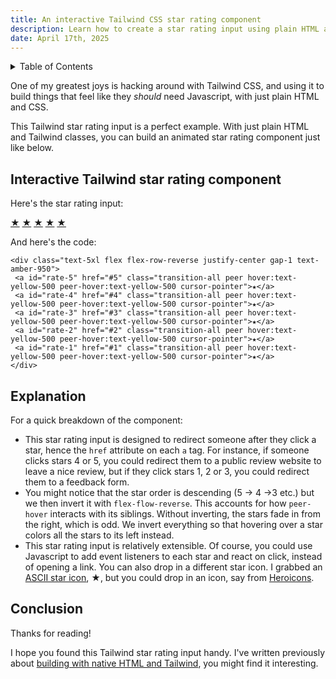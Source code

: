 ```yaml
---
title: An interactive Tailwind CSS star rating component
description: Learn how to create a star rating input using plain HTML and Tailwind CSS. This Tailwind star rating input is flexible and very portable.
date: April 17th, 2025
---
```


<details class='bg-stone-100 px-3 py-1 border border-stone-200 rounded-sm italic'>
<summary>Table of Contents</summary>
<aside markdown="1">
* seed list
{:toc}
</aside>
</details>

One of my greatest joys is hacking around with Tailwind CSS, and using it to build things that feel like they _should_ need Javascript, with just plain HTML and CSS.

This Tailwind star rating input is a perfect example. With just plain HTML and Tailwind classes, you can build an animated star rating component just like below.

## Interactive Tailwind star rating component

Here's the star rating input:

<div class="mt-8 text-5xl flex flex-row-reverse justify-center gap-1 text-amber-950 [&>*]:after:content-[''] [&>*]:no-underline">
  <a id="rate-5" href="#5" class="transition-all peer hover:text-yellow-500 peer-hover:text-yellow-500 cursor-pointer">★</a>
  <a id="rate-4" href="#4" class="transition-all peer hover:text-yellow-500 peer-hover:text-yellow-500 cursor-pointer">★</a>
  <a id="rate-3" href="#3" class="transition-all peer hover:text-yellow-500 peer-hover:text-yellow-500 cursor-pointer">★</a>
  <a id="rate-2" href="#2" class="transition-all peer hover:text-yellow-500 peer-hover:text-yellow-500 cursor-pointer">★</a>
  <a id="rate-1" href="#1" class="transition-all peer hover:text-yellow-500 peer-hover:text-yellow-500 cursor-pointer">★</a>
</div>

And here's the code:

```erb
<div class="text-5xl flex flex-row-reverse justify-center gap-1 text-amber-950">
 <a id="rate-5" href="#5" class="transition-all peer hover:text-yellow-500 peer-hover:text-yellow-500 cursor-pointer">★</a>
 <a id="rate-4" href="#4" class="transition-all peer hover:text-yellow-500 peer-hover:text-yellow-500 cursor-pointer">★</a>
 <a id="rate-3" href="#3" class="transition-all peer hover:text-yellow-500 peer-hover:text-yellow-500 cursor-pointer">★</a>
 <a id="rate-2" href="#2" class="transition-all peer hover:text-yellow-500 peer-hover:text-yellow-500 cursor-pointer">★</a>
 <a id="rate-1" href="#1" class="transition-all peer hover:text-yellow-500 peer-hover:text-yellow-500 cursor-pointer">★</a>
</div>
```

## Explanation

For a quick breakdown of the component:

- This star rating input is designed to redirect someone after they click a star, hence the `href` attribute on each `a` tag. For instance, if someone clicks stars 4 or 5, you could redirect them to a public review website to leave a nice review, but if they click stars 1, 2 or 3, you could redirect them to a feedback form.
- You might notice that the star order is descending (5 → 4 →3 etc.) but we then invert it with `flex-flow-reverse`. This accounts for how `peer-hover` interacts with its siblings. Without inverting, the stars fade in from the right, which is odd. We invert everything so that hovering over a star colors all the stars to its left instead.
- This star rating input is relatively extensible. Of course, you could use Javascript to add event listeners to each star and react on click, instead of opening a link. You can also drop in a different star icon. I grabbed an [ASCII star icon](https://www.alt-codes.net/star_alt_code.php), ★, but you could drop in an icon, say from [Heroicons](https://heroicons.com).

## Conclusion

Thanks for reading!

I hope you found this Tailwind star rating input handy. I've written previously about [building with native HTML and Tailwind](/blog/cool-native-html-elements), you might find it interesting.
